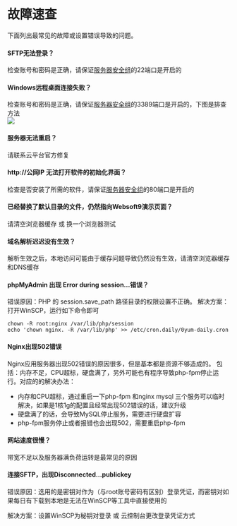 # 故障速查

下面列出最常见的故障或设置错误导致的问题。

#### SFTP无法登录？

检查账号和密码是正确，请保证[服务器安全组](/zh/tech-instance.md)的22端口是开启的

#### Windows远程桌面连接失败？

检查账号和密码是正确，请保证[服务器安全组](/zh/tech-instance.md)的3389端口是开启的，下图是排查方法  
![](https://libs.websoft9.com/Websoft9/DocsPicture/zh/aliyun/aliyun-guzhangpaichu.png)

#### 服务器无法重启？

请联系云平台官方修复

#### http://公网IP 无法打开软件的初始化界面？

检查是否安装了所需的软件，请保证[服务器安全组](/zh/tech-instance.md)的80端口是开启的

#### 已经替换了默认目录的文件，仍然指向Websoft9演示页面？

请清空浏览器缓存 或 换一个浏览器测试

#### 域名解析迟迟没有生效？

解析生效之后，本地访问可能由于缓存问题导致仍然没有生效，请清空浏览器缓存和DNS缓存

#### phpMyAdmin 出现 Error during session...错误？

错误原因：PHP 的 session.save_path 路径目录的权限设置不正确。
解决方案：打开WinSCP，运行如下命令即可
~~~
chown -R root:nginx /var/lib/php/session
echo 'chown nginx. -R /var/lib/php' >> /etc/cron.daily/0yum-daily.cron
~~~

#### Nginx出现502错误

Nginx应用服务器出现502错误的原因很多，但是基本都是资源不够造成的。 包括：内存不足，CPU超标，硬盘满了，另外可能也有程序导致php-fpm停止运行。对应的的解决办法：

*   内存和CPU超标，通过重启一下php-fpm 和nginx mysql 三个服务可以临时解决，如果是1核1g的配置且经常出现502错误的话，建议升级
*   硬盘满了的话，会导致MySQL停止服务，需要进行硬盘扩容
*   php-fpm服务停止或者报错也会出现502，需要重启php-fpm

#### 网站速度很慢？

带宽不足以及服务器满负荷运转是最常见的原因

#### 连接SFTP，出现Disconnected...publickey

错误原因：选用的是密钥对作为（与root账号密码有区别）登录凭证，而密钥对如果每日有下载到本地是无法在WinSCP等工具中直接使用的

解决方案：设置WinSCP为秘钥对登录 或 云控制台更改登录凭证方式


